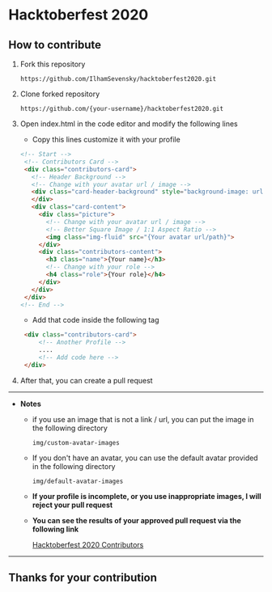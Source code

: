 # Hacktoberfest 2020

## How to contribute

1. Fork this repository
   
   ```
   https://github.com/IlhamSevensky/hacktoberfest2020.git
   ```

2. Clone forked repository
   
   ```
   https://github.com/{your-username}/hacktoberfest2020.git
   ```

3. Open index.html in the code editor and modify the following lines
   
   - Copy this lines customize it with your profile
   
   ```html
   <!-- Start -->
    <!-- Contributors Card -->
    <div class="contributors-card">
      <!-- Header Background -->
      <!-- Change with your avatar url / image -->
      <div class="card-header-background" style="background-image: url('{Your avatar url/path}')">
      </div>
      <div class="card-content">
        <div class="picture">
          <!-- Change with your avatar url / image -->
          <!-- Better Square Image / 1:1 Aspect Ratio -->
          <img class="img-fluid" src="{Your avatar url/path}">
        </div>
        <div class="contributors-content">
          <h3 class="name">{Your name}</h3>
          <!-- Change with your role -->
          <h4 class="role">{Your role}</h4>
        </div>
      </div>
    </div>
   <!-- End -->
   ```
   
   - Add that code inside the following tag
   
   ```html
    <div class="contributors-card">
        <!-- Another Profile -->
        ....
        <!-- Add code here -->
    </div>
   ```

4. After that, you can create a pull request

---

- **Notes**
  
  - if you use an image that is not a link / url, you can put the image in the following directory
    
    ```
    img/custom-avatar-images
    ```
  
  - If you don't have an avatar, you can use the default avatar provided in the following directory
    
    ```
    img/default-avatar-images
    ```
  
  - **If your profile is incomplete, or you use inappropriate images, I will reject your pull request**
  
  - **You can see the results of your approved pull request via the following link**
    
    [Hacktoberfest 2020 Contributors](https://ilhamsevensky.github.io/hacktoberfest2020/)

---

## Thanks for your contribution
